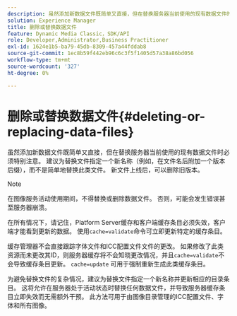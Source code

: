 ```yaml
---
description: 虽然添加新数据文件既简单又直接，但在替换服务器当前使用的现有数据文件时必须特别注意。 建议为替换文件指定一个新名称（例如，在文件名后附加一个版本后缀），而不是简单地替换此类文件。 新文件上线后，可以删除旧版本。
solution: Experience Manager
title: 删除或替换数据文件
feature: Dynamic Media Classic，SDK/API
role: Developer,Administrator,Business Practitioner
exl-id: 1624e1b5-ba79-45db-8309-457a44fddab8
source-git-commit: 1ec8b59f442eb96c6c3f5f1405d57a38a86bd056
workflow-type: tm+mt
source-wordcount: '327'
ht-degree: 0%

---
```


# 删除或替换数据文件{#deleting-or-replacing-data-files}

虽然添加新数据文件既简单又直接，但在替换服务器当前使用的现有数据文件时必须特别注意。 建议为替换文件指定一个新名称（例如，在文件名后附加一个版本后缀），而不是简单地替换此类文件。 新文件上线后，可以删除旧版本。

>[!NOTE]
>
>在图像服务活动使用期间，不得替换或删除数据文件。 否则，可能会发生错误甚至服务器崩溃。

在所有情况下，请记住，Platform Server缓存和客户端缓存条目必须失效，客户端才能看到更新的数据。 使用`cache=validate`命令可立即更新特定的缓存条目。

缓存管理器不会直接跟踪字体文件和ICC配置文件文件的更改。 如果修改了此类资源而未更改其ID，则服务器缓存将不会知晓更改情况，并且`cache=validate`不会导致缓存条目更新。 `cache=update` 可用于强制重新生成此类缓存条目。

为避免替换文件的复杂情况，建议为替换文件指定一个新名称并更新相应的目录条目。 这将允许在服务器处于活动状态时替换任何数据文件，并导致服务器缓存条目立即失效而无需额外干预。 此方法可用于由图像目录管理的ICC配置文件、字体和所有图像。
